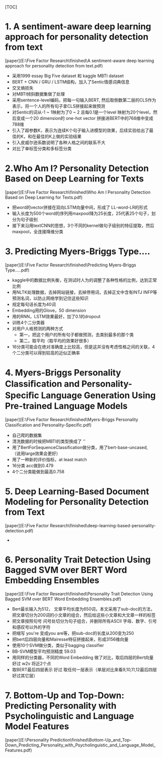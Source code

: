 [TOC]

# 1. A sentiment-aware deep learning approach for personality detection from text

[paper](E:\Five Factor Research\finished\A sentiment-aware deep learning approach for personality detection from text.pdf)

- 采用1999 essay Big Five dataset 和 kaggle MBTI dataset
- BERT + CNN / GRU / LSTM结构，加入了Sentic情感词典信息
- 交叉熵损失
- 对MBTI倾斜数据集做了处理
- 采用sentence-level编码，把每一句输入BERT, 然后取倒数第二层的CLS作为表示，将一个人的所有句子拿CLS拼接起来做预测
- 对Sentic的词从-1 ~ 1映射为了0 ~ 2 且每0.1是一个level  映射为20个level，然后变成一个20 dimension的 one-hot vector 拼接进BERT中的768维中变成 788维
- 引入了超参数K，表示为连续K个句子输入进模型的效果，后续实验给出了最佳的K，和在最佳的K上做的实验结果
- 引入皮威尔逊系数说明了各种人格之间的联系不大
- 对比了单标签分类和多标签分类



# 2.Who Am I? Personality Detection Based on Deep Learning for Texts

[paper](E:\Five Factor Research\finished\Who Am I Personality Detection Based on Deep Learning for Texts.pdf)

- 把word的vector拼接在双向LSTM向量中间，形成了 LL-word-LR的形式
- 输入长度为500个word的序列用maxpool降为25长度，25代表25个句子，划分为句子级别
- 接下来沿用textCNN的思想，3个不同的kernel做句子级别的特征提取，然后maxpool，全连接降维分类

# 3. Predicting Myers-Briggs Type....

[paper](E:\Five Factor Research\finished\Predicting Myers-Briggs Type.....pdf)

- kaggle中的数据比例失衡，在测试时人为的调整了各种性格的比例，达到正常比例
- 用NLTK处理数据，去掉网站链接，去掉停用词，去掉正文中含有INTJ INFP等预测名词，以防止网络学到记住这些知识
- 规定每句话长度为40词
- Embedding用的Glove，50 dimension
- 用的RNN，LSTM效果最好，加了0.1的dropout
- 训练4个二分类器
- 对用户人格预测的两种方式
  - 第一，把这个用户的所有句子都做预测，去类别最多的那个类
  - 第二，取平均（取平均的效果好很多）
- 16分类可能会在绝对准确度上比较高，但是这并没有考虑性格之间的关联，4个二分类可以得到较高的近似正确率



# 4. Myers-Briggs Personality Classiﬁcation and Personality-Speciﬁc Language Generation Using Pre-trained Language Models

[paper](E:\Five Factor Research\finished\Myers-Briggs Personality Classiﬁcation and Personality-Speciﬁc.pdf)

- 自己爬的数据集
- 清洗数据的时候把MBTI的类型换成了 '<type>'
- 用了BertForSequenceClassiﬁcation做分类，用了bert-base-uncased, （说用large效果会更好）
- 用了一种新的评价指标，at least match
- 16分类 acc做到0.479
- 4个二分类能做到最高0.758



# 5. Deep Learning-Based Document Modeling for Personality Detection from Text

[paper](E:\Five Factor Research\finished\deep-learning-based-personality-detection.pdf)

- 





# 6. Personality Trait Detection Using Bagged SVM over BERT Word Embedding Ensembles

[paper](E:\Five Factor Research\finished\Personality Trait Detection Using Bagged SVM over BERT Word Embedding Ensembles.pdf)

- Bert最长输入为512， 文章平均长度为650词，本文采用了sub-doc的方法，把文章切分为200词的小文章的组合，然后给这些小文章和大文章一样的标签
- 把文章按照句号 问号处切分为句子组合，并删除所有ASCII 字母、数字、引号和感叹号以外的字符
- 把缩写 you're 变成you are等，把sub-doc的长度从200变为250
- 把bert后四层向量和Mairesse特征拼接起来，形成3156维向量
- 使用10个SVM做分类，类似于bagging classifier
- BB-SVM模型平均预测精度 59.03
- 用同样的分类器，不同的Word Embedding 做了对比，取后四层的Bert向量 好过 w2v 将近2个点
- 取BERT最后四层表示 好过 取任何一层表示（单层对比来看9,10,11,12最后四层好过其它层）





# 7. Bottom-Up and Top-Down: Predicting Personality with Psycholinguistic and Language Model Features
[paper](E:\Personality Prediction\finished\Bottom-Up_and_Top-Down_Predicting_Personality_with_Psycholinguistic_and_Language_Model_Features.pdf)



















